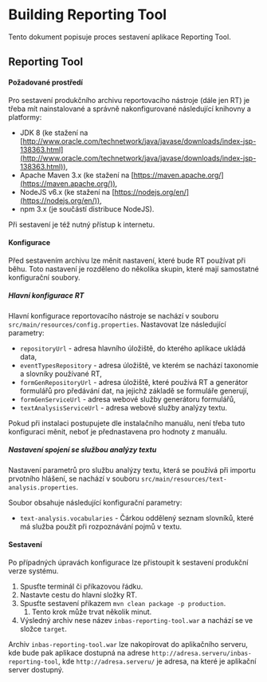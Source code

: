 # Building Reporting Tool

Tento dokument popisuje proces sestavení aplikace Reporting Tool.

## Reporting Tool


#### Požadované prostředí

Pro sestavení produkčního archivu reportovacího nástroje (dále jen RT) je třeba mít nainstalované a správně nakonfigurované následující knihovny a platformy:

* JDK 8 (ke stažení na [http://www.oracle.com/technetwork/java/javase/downloads/index-jsp-138363.html](http://www.oracle.com/technetwork/java/javase/downloads/index-jsp-138363.html)),
* Apache Maven 3.x (ke stažení na [https://maven.apache.org/](https://maven.apache.org/)),
* NodeJS v6.x (ke stažení na [https://nodejs.org/en/](https://nodejs.org/en/)),
* npm 3.x (je součástí distribuce NodeJS).

Při sestavení je též nutný přístup k internetu.


#### Konfigurace

Před sestavením archivu lze měnit nastavení, které bude RT používat při běhu. Toto nastavení je rozděleno do několika
skupin, které mají samostatné konfigurační soubory.

##### Hlavní konfigurace RT

Hlavní konfigurace reportovacího nástroje se nachází v souboru `src/main/resources/config.properties`. Nastavovat lze následující parametry:

* `repositoryUrl` - adresa hlavního úložiště, do kterého aplikace ukládá data,
* `eventTypesRepository` - adresa úložiště, ve kterém se nachází taxonomie a slovníky používané RT,
* `formGenRepositoryUrl` - adresa úložiště, které používá RT a generátor formulářů pro předávání dat, na jejichž základě se formuláře generují,
* `formGenServiceUrl` - adresa webové služby generátoru formulářů,
* `textAnalysisServiceUrl` - adresa webové služby analýzy textu.

Pokud při instalaci postupujete dle instalačního manuálu, není třeba tuto konfiguraci měnit, neboť je přednastavena pro hodnoty z manuálu.


##### Nastavení spojení se službou analýzy textu

Nastavení parametrů pro službu analýzy textu, která se používá při importu prvotního hlášení, se nachází v souboru `src/main/resources/text-analysis.properties`.

Soubor obsahuje následující konfigurační parametry:

* `text-analysis.vocabularies` - Čárkou oddělený seznam slovníků, které má služba použít při rozpoznávání pojmů v textu.


#### Sestavení

Po případných úpravách konfigurace lze přistoupit k sestavení produkční verze systému.

1. Spusťte terminál či příkazovou řádku.
1. Nastavte cestu do hlavní složky RT.
2. Spusťte sestavení příkazem `mvn clean package -p production`.
    1. Tento krok může trvat několik minut.
4. Výsledný archiv nese název `inbas-reporting-tool.war` a nachází se ve složce `target`.

Archiv `inbas-reporting-tool.war` lze nakopírovat do aplikačního serveru, kde bude pak aplikace dostupná na adrese 
`http://adresa.serveru/inbas-reporting-tool`, kde `http://adresa.serveru/` je adresa, na které je aplikační server dostupný.
